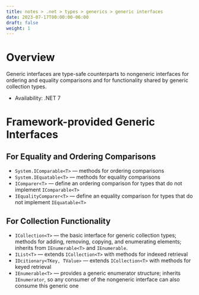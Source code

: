 ```yaml
---
title: notes > .net > types > generics > generic interfaces
date: 2023-07-17T00:00:00-06:00
draft: false
weight: 1
---
```


# Overview
Generic interfaces are type-safe counterparts to nongeneric interfaces for ordering and equality comparisons and for functionality shared by generic collection types.
- <g>Availability: .NET 7</g>

# Framework-provided Generic Interfaces
## For Equality and Ordering Comparisons
- `System.IComparable<T>` — methods for ordering comparisons
- `System.IEquatable<T>` — methods for equality comparisons
- `IComparer<T>` — define an ordering comparison for types that do not implement `IComparable<T>`
- `IEqualityComparer<T>` — define an equality comparison for types that do not implement `IEquatable<T>`

## For Collection Functionality
- `ICollection<T>` — the basic interface for generic collection types; methods for adding, removing, copying, and enumerating elements; inherits from `IEnumerable<T>` and `IEnumerable`.
- `IList<T>` — extends `ICollection<T>` with methods for indexed retrieval
- `IDcitionary<TKey, TValue>` — extends `ICollection<T>` with methods for keyed retrieval
- `IEnumerable<T>` — provides a generic enumerator structure; inherits `IEnumerator`, so any consumer of the nongeneric interface can also consume this generic one

